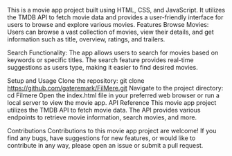 This is a movie app project built using HTML, CSS, and JavaScript. It utilizes the TMDB API to fetch movie data and provides a user-friendly interface for users to browse and explore various movies.
Features
Browse Movies: Users can browse a vast collection of movies, view their details, and get information such as title, overview, ratings, and trailers.

Search Functionality: The app allows users to search for movies based on keywords or specific titles. The search feature provides real-time suggestions as users type, making it easier to find desired movies.

Setup and Usage
Clone the repository:
git clone https://github.com/gateremark/FilMere.git
Navigate to the project directory:
cd Filmere
Open the index.html file in your preferred web browser or run a local server to view the movie app.
API Reference
This movie app project utilizes the TMDB API to fetch movie data. The API provides various endpoints to retrieve movie information, search movies, and more.

Contributions
Contributions to this movie app project are welcome! If you find any bugs, have suggestions for new features, or would like to contribute in any way, please open an issue or submit a pull request.
